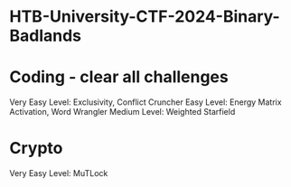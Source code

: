 # HTB-University-CTF-2024-Binary-Badlands

# Coding - clear all challenges
Very Easy Level: Exclusivity, Conflict Cruncher
Easy Level: Energy Matrix Activation, Word Wrangler
Medium Level: Weighted Starfield
# Crypto
Very Easy Level: MuTLock
